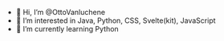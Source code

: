 - 👋 Hi, I’m @OttoVanluchene
- 👀 I’m interested in Java, Python, CSS, Svelte(kit), JavaScript
- 🌱 I’m currently learning Python

<!---
OttoVanluchene/OttoVanluchene is a ✨ special ✨ repository because its `README.md` (this file) appears on your GitHub profile.
You can click the Preview link to take a look at your changes.
--->
